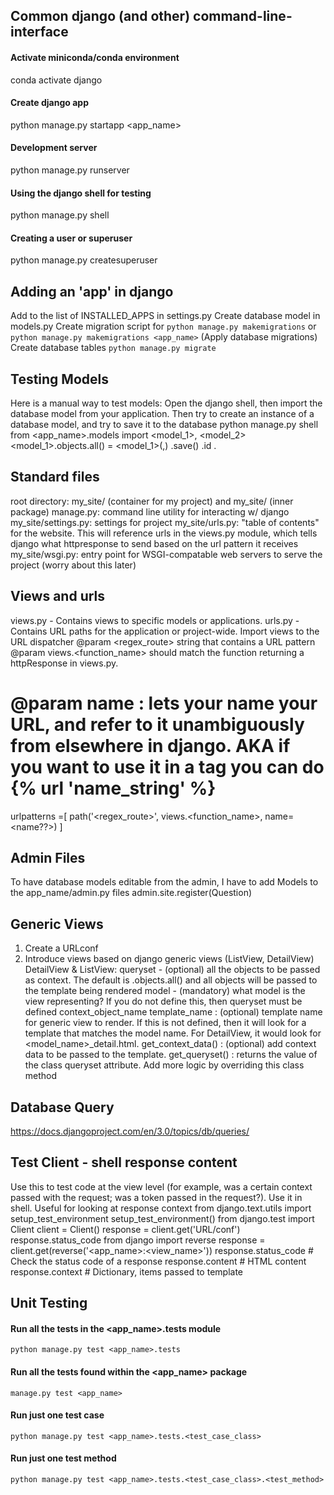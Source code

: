 ## Common django (and other) command-line-interface
#### Activate miniconda/conda environment
conda activate django
#### Create django app
python manage.py startapp <app_name>
#### Development server
python manage.py runserver
#### Using the django shell for testing
python manage.py shell
#### Creating a user or superuser
python manage.py createsuperuser


## Adding an 'app' in django
Add to the list of INSTALLED_APPS in settings.py
Create database model in models.py
Create migration script for `python manage.py makemigrations` or `python manage.py makemigrations <app_name>`
(Apply database migrations) Create database tables `python manage.py migrate`


## Testing Models
Here is a manual way to test models:
Open the django shell, then import the database model from your application. Then try to create an instance of a database model, and try to save it to the database
python manage.py shell
from <app_name>.models import <model_1>, <model_2>
<model_1>.objects.all()
<instance> = <model_1>(<param1>,<param2>)
<instance>.save()
<instance>.id
<instance>.<attribute>


## Standard files
root directory: my_site/ (container for my project) and my_site/ (inner package)
manage.py: command line utility for interacting w/ django
my_site/settings.py: settings for project
my_site/urls.py: "table of contents" for the website. This will reference urls in the views.py  module, which tells django what httpresponse to send based on the url pattern it receives
my_site/wsgi.py: entry point for WSGI-compatable web servers to serve the project (worry about this later)


## Views and urls
views.py - Contains views to specific models or applications.
urls.py - Contains URL paths for the application or project-wide. Import views to the URL dispatcher
@param <regex_route> string that contains a URL pattern
@param views.<function_name> should match the function returning a httpResponse in views.py. 
# @param name : lets your name your URL, and refer to it unambiguously from elsewhere in django. AKA if you want to use it in a <href> tag you can do {% url 'name_string' %}
urlpatterns =[
    path('<regex_route>', views.<function_name>, name=<name??>)
]


## Admin Files
To have database models editable from the admin, I have to add Models to the app_name/admin.py files admin.site.register(Question)


## Generic Views
1. Create a URLconf
2. Introduce views based on django generic views (ListView, DetailView)
DetailView & ListView:
queryset - (optional) all the objects to be passed as context. The default is <model>.objects.all()
    and all objects will be passed to the template being rendered
model - (mandatory) what model is the view representing? If you do not define this,
    then queryset must be defined
context_object_name
template_name : (optional) template name for generic view to render. If this is not defined,
    then it will look for a template that matches the model name. For DetailView, it 
    would look for <model_name>_detail.html.
get_context_data() : (optional) add context data to be passed to the template.
get_queryset() : returns the value of the class queryset attribute. Add more logic
    by overriding this class method


## Database Query
https://docs.djangoproject.com/en/3.0/topics/db/queries/


## Test Client - shell response content
Use this to test code at the view level (for example, was a certain context passed with the request; was a token passed in the request?). Use it in shell. Useful for looking at response context
from django.text.utils import setup_test_environment
setup_test_environment()
from django.test import Client
client = Client()
response = client.get('URL/conf')
response.status_code
from django import reverse
response = client.get(reverse('<app_name>:<view_name>'))
response.status_code # Check the status code of a response
response.content # HTML content
response.context # Dictionary, items passed to template


## Unit Testing
#### Run all the tests in the <app_name>.tests module
`python manage.py test <app_name>.tests`
#### Run all the tests found within the <app_name> package
`manage.py test <app_name>`
#### Run just one test case
`python manage.py test <app_name>.tests.<test_case_class>`
#### Run just one test method
`python manage.py test <app_name>.tests.<test_case_class>.<test_method>`


